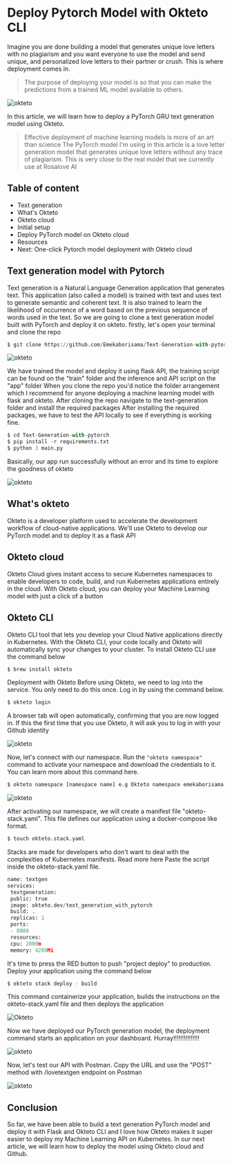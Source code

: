 # Deploy Pytorch Model with Okteto CLI

Imagine you are done building a model that generates unique love letters with no plagiarism and you want everyone to use the model and send unique, and personalized love letters to their partner or crush. This is where deployment comes in.

> The purpose of deploying your model is so that you can make the predictions from a trained ML model available to others.


![okteto](https://cdn-images-1.medium.com/max/800/1*nhMzSMXovJepnvn2DRknjQ.jpeg)

In this article, we will learn how to deploy a PyTorch GRU text generation model using Okteto.
> Effective deployment of machine learning models is more of an art than science
The PyTorch model I'm using in this article is a love letter generation model that generates unique love letters without any trace of plagiarism. This is very close to the real model that we currently use at Rosalove AI
## Table of content
- Text generation
- What's Okteto
- Okteto cloud
- Initial setup
- Deploy PyTorch model on Okteto cloud
- Resources
- Next: One-click Pytorch model deployment with Okteto cloud

## Text generation model with Pytorch
Text generation is a Natural Language Generation application that generates text. This application (also called a model) is trained with text and uses text to generate semantic and coherent text. It is also trained to learn the likelihood of occurrence of a word based on the previous sequence of words used in the text.
So we are going to clone a text generation model built with PyTorch and deploy it on okteto.
firstly, let's open your terminal and clone the repo



```python
$ git clone https://github.com/Emekaborisama/Text-Generation-with-pytorch.git
```

![okteto](https://cdn-images-1.medium.com/max/800/1*7aoy2ISJUpPCitN3-1lDFA.png)

We have trained the model and deploy it using flask API, the training script can be found on the "train" folder and the inference and API script on the "app" folder
When you clone the repo you'd notice the folder arrangement which I recommend for anyone deploying a machine learning model with flask and okteto.
After cloning the repo navigate to the text-generation folder and install the required packages
After installing the required packages, we have to test the API locally to see if everything is working fine.


```python
$ cd Text-Generation-with-pytorch
$ pip install -r requirements.txt
$ python 3 main.py
```

Basically, our app run successfully without an error and its time to explore the goodness of okteto

![okteto](https://cdn-images-1.medium.com/max/800/1*Zg4IoifUwMV0wr1fXbuwJg.png)

## What's okteto
Okteto is a developer platform used to accelerate the development workflow of cloud-native applications. We'll use Okteto to develop our PyTorch model and to deploy it as a flask API
## Okteto cloud
Okteto Cloud gives instant access to secure Kubernetes namespaces to enable developers to code, build, and run Kubernetes applications entirely in the cloud. With Okteto cloud, you can deploy your Machine Learning model with just a click of a button
## Okteto CLI
Okteto CLI tool that lets you develop your Cloud Native applications directly in Kubernetes. With the Okteto CLI, your code locally and Okteto will automatically sync your changes to your cluster.
To install Okteto CLI use the command below
```python
$ brew install okteto
```
Deployment with Okteto
Before using Okteto, we need to log into the service. You only need to do this once. Log in by using the command below.
```python 
$ okteto login
```
A browser tab will open automatically, confirming that you are now logged in. If this the first time that you use Okteto, it will ask you to log in with your Github identity

![okteto](https://cdn-images-1.medium.com/max/800/1*u_-5FJFRO_kG8dK1z8PeEg.png)

Now, let's connect with our namespace.
Run the ```"okteto namespace"``` command to activate your namespace and download the credentials to it. You can learn more about this command here.
```python 
$ okteto namespace [namespace name] e.g Okteto namespace emekaborisama
```

![okteto](https://cdn-images-1.medium.com/max/800/1*_EM0I4HBvQ4iLqnHXRNocw.png)


After activating our namespace, we will create a manifest file "okteto-stack.yaml". This file defines our application using a docker-compose like format.

```python
$ touch okteto.stack.yaml
```

Stacks are made for developers who don't want to deal with the complexities of Kubernetes manifests. Read more here
Paste the script inside the okteto-stack.yaml file.

```python
name: textgen
services:
 textgeneration:
 public: true
 image: okteto.dev/text_generation_with_pytorch
 build: .
 replicas: 1
 ports:
 - 8080
 resources:
 cpu: 2000m
 memory: 4280Mi
 ```
It's time to press the RED button to push "project deploy" to production.
Deploy your application using the command below

```python
$ okteto stack deploy - build
```

This command containerize your application, builds the instructions on the okteto-stack.yaml file and then deploys the application

![Okteto](https://cdn-images-1.medium.com/max/1000/1*A96mHOPSFs-bMMXxEkNbyA.png)

Now we have deployed our PyTorch generation model, the deployment command starts an application on your dashboard.
Hurray!!!!!!!!!!!!!!!

![okteto](https://cdn-images-1.medium.com/max/800/1*zGRPbBwBoSkIU4bzLfnafw.png)

Now, let's test our API with Postman. Copy the URL and use the "POST" method with /lovetextgen endpoint on Postman

![okteto](https://cdn-images-1.medium.com/max/800/1*PPQSEDmt-LSAnGz-vIkVcQ.png)

## Conclusion
So far, we have been able to build a text generation PyTorch model and deploy it with Flask and Okteto CLI and I love how Okteto makes it super easier to deploy my Machine Learning API on Kubernetes.
In our next article, we will learn how to deploy the model using Okteto cloud and Github.


